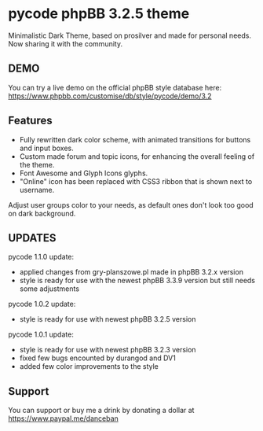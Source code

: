 # pycode phpBB 3.2.5 theme

Minimalistic Dark Theme, based on prosilver and made for personal needs. Now sharing it with the community.

## DEMO

You can try a live demo on the official phpBB style database here: https://www.phpbb.com/customise/db/style/pycode/demo/3.2

## Features

- Fully rewritten dark color scheme, with animated transitions for buttons and input boxes.
- Custom made forum and topic icons, for enhancing the overall feeling of the theme.
- Font Awesome and Glyph Icons glyphs.
- "Online" icon has been replaced with CSS3 ribbon that is shown next to username.

Adjust user groups color to your needs, as default ones don't look too good on dark background.

## UPDATES

pycode 1.1.0 update:
- applied changes from gry-planszowe.pl made in phpBB 3.2.x version
- style is ready for use with the newest phpBB 3.3.9 version but still needs some adjustments

pycode 1.0.2 update:
- style is ready for use with newest phpBB 3.2.5 version

pycode 1.0.1 update:
- style is ready for use with newest phpBB 3.2.3 version
- fixed few bugs encounted by durangod and DV1
- added few color improvements to the style

## Support

You can support or buy me a drink by donating a dollar at https://www.paypal.me/danceban